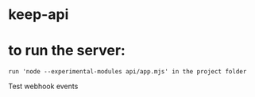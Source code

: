 # keep-api

#  to run the server:
    run 'node --experimental-modules api/app.mjs' in the project folder
Test webhook events
